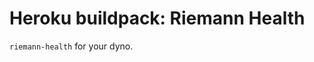 Heroku buildpack: Riemann Health
===================================

`riemann-health` for your dyno.